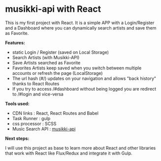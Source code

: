 # musikki-api with React

This is my first project with React. It is a simple APP with a Login/Register and a Dashboard where you can dynamically search artists and save them as Favorite.

**Features:**
- static Login / Register (saved on Local Storage)
- Search Artists (with Musikki-API)
- Save Artists searched as Favorite
- Favorites Artists keep saved when you switch between multiple accounts or refresh the page (LocalStorage)
- The url hash (#/) updates on your navigation and allows "back history" thanks to React Routes
- If you try to access /#dashboard without being logged you are redirect to /#login and vice-versa


**Tools used:**
- CDN links : React, React Routes and Babel
- Task Runner : gulp
- css processor : SCSS
- Music Search API : [musikki-api](https://music-api.musikki.com)


**Next steps:**

I will use this project as base to learn more about React and other libraries that work with React like Flux/Redux and integrate it with Gulp.
